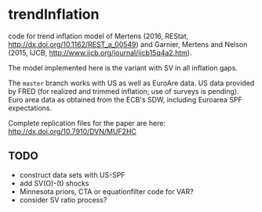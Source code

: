 # trendInflation

code for trend inflation model of Mertens (2016, REStat, http://dx.doi.org/10.1162/REST_a_00549) and Garnier, Mertens and Nelson (2015, IJCB, http://www.ijcb.org/journal/ijcb15q4a2.htm).

The model implemented here is the variant with SV in all inflation gaps.

The `master` branch works with US as well as EuroAre data. US data provided by FRED (for realized and trimmed inflation; use of surveys is pending). Euro area data as obtained from the ECB's SDW, including Euroarea SPF expectations.

Complete replication files for the paper are here: http://dx.doi.org/10.7910/DVN/MUF2HC

## TODO
- construct data sets with US-SPF
- add SV(O)-(t) shocks
- Minnesota priors, CTA or equationfilter code for VAR?
- consider SV ratio process?
